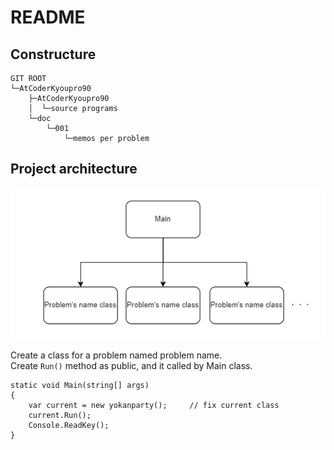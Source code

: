 # README

## Constructure  

```
GIT ROOT
└─AtCoderKyoupro90
    ├─AtCoderKyoupro90
    │  └─source programs
    └─doc
        └─001
        	└─memos per problem
```

## Project architecture  

![class](./images/class_figure.PNG)  

Create a class for a problem named problem name.  
Create ```Run()``` method as public, and it called by Main class.  

```CSharp
static void Main(string[] args)
{
    var current = new yokanparty();		// fix current class
    current.Run();
    Console.ReadKey();
}
```

